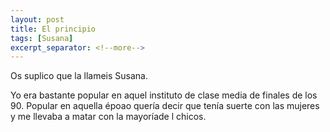 ```yaml
---
layout: post
title: El principio
tags: [Susana]
excerpt_separator: <!--more-->
---
```


Os suplico que la llameis Susana.

Yo era bastante popular en aquel instituto de clase media de finales de los 90. Popular en aquella époao quería decir que tenía suerte con las mujeres y me llevaba a matar con la mayoríade l chicos.  
